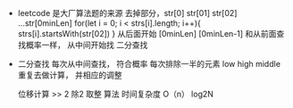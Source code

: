  - leetcode  是大厂算法题的来源
   去掉部分，str[0]  str[01] str[02] ...str[0minLen]
   for(let i = 0; i < strs[i].length; i++){
       strs[i].startsWith(str[02])
   }
   从后面开始  [0minLen]  [0minLen-1]
   和从前面查找概率一样，   从中间开始找  二分查找

- 二分查找 
  每次从中间查找， 符合概率  每次排除一半的元素
  low high middle 重复去做计算， 并相应的调整

  位移计算  >> 2 除2  取整
  算法 时间复杂度  O（n）  log2N
    